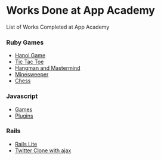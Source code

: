 <!--- Set Links --->

<!-- Ruby Games Links  -->
[hanoi-game]: ./w1/w1d1/towers_of_hanoi.rb
[ttt]: ./w1/w1d2/ttt.rb
[hangman-and-mastermind]: ./w1/w1d3
[minesweeper]: ./w2/w2d1/minesweeper.rb
[chess-game]: ./w2/w2d2-3/chess_game

<!-- JS Stuff Links -->
[js-games]: https://github.com/lusketeer/js-stuff/tree/gh-pages/games
[js-plugins]: https://github.com/lusketeer/js-stuff/tree/gh-pages/plugins

<!-- Rails Links -->
[rails-lite]: https://github.com/lusketeer/rails_lite
[twitter-ajax]: ./w6/w6d5/



<!-- Beginning of the Main Content -->
Works Done at App Academy
=========================

List of Works Completed at App Academy

### Ruby Games
* [Hanoi Game][hanoi-game]
* [Tic Tac Toe][ttt]
* [Hangman and Mastermind][hangman-and-mastermind]
* [Minesweeper][minesweeper]
* [Chess][chess-game]

### Javascript
* [Games][js-games]
* [Plugins][js-plugins]

### Rails
* [Rails Lite][rails-lite]
* [Twitter Clone with ajax][twitter-ajax]
